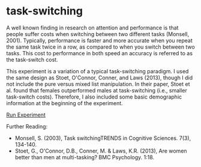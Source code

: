 # task-switching

A well known finding in research on attention and performance is that people suffer costs when switching between two different tasks (Monsell, 2001). Typically, performance is faster and more accurate when you repeat the same task twice in a row, as compared to when you switch between two tasks. This cost to performance in both speed an accuracy is referred to as the task-switch cost.

This experiment is a variation of a typical task-switching paradigm. I used the same design as Stoet, O'Connor, Conner, and Laws (2013), though I did not include the pure versus mixed list manipulation. In their paper, Stoet et al. found that females outperformed males at task-switching (i.e., smaller task-switch costs). Therefore, I also included some basic demographic information at the beginning of the experiment.


[Run Experiment](https://nbrosowsky.github.io/online-psychology-demos/task-switching/index.html)


Further Reading:
- Monsell, S. (2003), Task switchingTRENDS in Cognitive Sciences. 7(3), 134-140.
- Stoet, G., O'Connor, D.B., Conner, M. & Laws, K.R. (2013), Are women better than men at multi-tasking? BMC Psychology. 1:18.